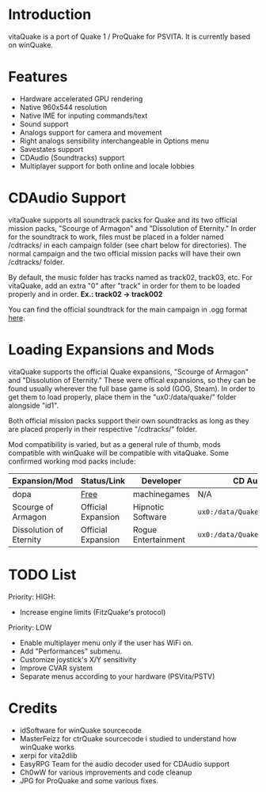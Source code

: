 # Introduction
vitaQuake is a port of Quake 1 / ProQuake for PSVITA. It is currently based on winQuake.

# Features
- Hardware accelerated GPU rendering
- Native 960x544 resolution
- Native IME for inputing commands/text
- Sound support
- Analogs support for camera and movement
- Right analogs sensibility interchangeable in Options menu
- Savestates support
- CDAudio (Soundtracks) support
- Multiplayer support for both online and locale lobbies

# CDAudio Support

vitaQuake supports all soundtrack packs for Quake and its two official mission packs, "Scourge of Armagon" and "Dissolution of Eternity." In order for the soundtrack to work, files must be placed in a folder named /cdtracks/ in each campaign folder (see chart below for directories). The normal campaign and the two official mission packs will have their own /cdtracks/ folder. 

By default, the music folder has tracks named as track02, track03, etc. For vitaQuake, add an extra "0" after "track" in order for them to be loaded properly and in order. **Ex.: track02 -> track002**

You can find the official soundtrack for the main campaign in .ogg format [here](https://www.quaddicted.com/files/music/quake_music.zip).

# Loading Expansions and Mods

vitaQuake supports the official Quake expansions, "Scourge of Armagon" and "Dissolution of Eternity." These were offical expansions, so they can be found usually wherever the full base game is sold (GOG, Steam). In order to get them to load properly, place them in the "ux0:/data/quake/" folder alongside "id1". 

Both official mission packs support their own soundtracks as long as they are placed properly in their respective "/cdtracks/" folder.

Mod compatibility is varied, but as a general rule of thumb, mods compatible with winQuake will be compatible with vitaQuake. Some confirmed working mod packs include:

Expansion/Mod | Status/Link | Developer | CD Audio Folder
---|---|---|---|
dopa | [Free](https://twitter.com/machinegames/status/746363189768650752?lang=en) | machinegames | N/A
Scourge of Armagon | Official Expansion | Hipnotic Software | `ux0:/data/Quake/hipnotic/cdtracks`
Dissolution of Eternity | Official Expansion | Rogue Entertainment | `ux0:/data/Quake/rogue/cdtracks`

# TODO List

Priority: HIGH:
- Increase engine limits (FitzQuake's protocol)

Priority: LOW
- Enable multiplayer menu only if the user has WiFi on.
- Add "Performances" submenu.
- Customize joystick's X/Y sensitivity
- Improve CVAR system
- Separate menus according to your hardware (PSVita/PSTV)

# Credits
- idSoftware for winQuake sourcecode
- MasterFeizz for ctrQuake sourcecode i studied to understand how winQuake works
- xerpi for vita2dlib
- EasyRPG Team for the audio decoder used for CDAudio support
- Ch0wW for various improvements and code cleanup
- JPG for ProQuake and some various fixes.
